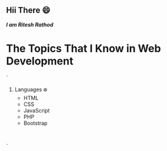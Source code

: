 ## Hii There :smile:
***I am Ritesh Rathod***

# The Topics That I Know in Web Development 

`
1. Languages :snowflake:
    * HTML
    * CSS
    * JavaScript
    * PHP
    * Bootstrap
<br>



`
